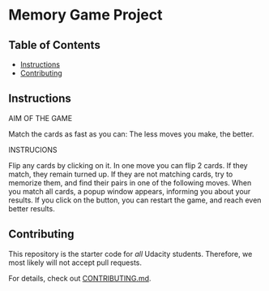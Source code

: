 # Memory Game Project

## Table of Contents

* [Instructions](#instructions)
* [Contributing](#contributing)

## Instructions

AIM OF THE GAME

Match the cards as fast as you can: The less moves you make, the better.

INSTRUCIONS

Flip any cards by clicking on it. In one move you can flip 2 cards. If they match, they remain turned up.
If they are not matching cards, try to memorize them, and find their pairs in one of the following moves.
When you match all cards, a popup window appears, informing you about your results.
If you click on the button, you can restart the game, and reach even better results.

## Contributing

This repository is the starter code for _all_ Udacity students. Therefore, we most likely will not accept pull requests.

For details, check out [CONTRIBUTING.md](CONTRIBUTING.md).
